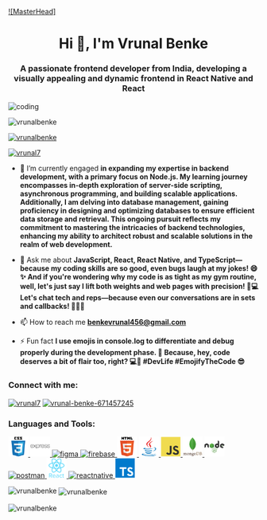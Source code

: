 [![MasterHead]](https://github.com/Vrunalbenke/Vrunalbenke/assets/88709028/8c39ccc0-26de-46a0-8381-5851b675b4cd)
<h1 align="center">Hi 👋, I'm Vrunal Benke</h1>
<h3 align="center">A passionate frontend developer from India, developing a visually appealing and dynamic frontend in React Native and React</h3>
<img align="center" alt="coding" width="400" src="https://user-images.githubusercontent.com/74038190/225813708-98b745f2-7d22-48cf-9150-083f1b00d6c9.gif" />
<p align="left"> <img src="https://komarev.com/ghpvc/?username=vrunalbenke&label=Profile%20views&color=0e75b6&style=flat" alt="vrunalbenke" /> </p>

<p align="left"> <a href="https://github.com/ryo-ma/github-profile-trophy"><img src="https://github-profile-trophy.vercel.app/?username=vrunalbenke" alt="vrunalbenke" /></a> </p>

<p align="left"> <a href="https://twitter.com/vrunal7" target="blank"><img src="https://img.shields.io/twitter/follow/vrunal7?logo=twitter&style=for-the-badge" alt="vrunal7" /></a> </p>

- 🌱 I’m currently engaged **in expanding my expertise in backend development, with a primary focus on Node.js. My learning journey encompasses in-depth exploration of server-side scripting, asynchronous programming, and building scalable applications. Additionally, I am delving into database management, gaining proficiency in designing and optimizing databases to ensure efficient data storage and retrieval. This ongoing pursuit reflects my commitment to mastering the intricacies of backend technologies, enhancing my ability to architect robust and scalable solutions in the realm of web development.**

- 💬 Ask me about **JavaScript, React, React Native, and TypeScript—because my coding skills are so good, even bugs laugh at my jokes! 😄✨ And if you're wondering why my code is as tight as my gym routine, well, let's just say I lift both weights and web pages with precision! 💪💻 Let's chat tech and reps—because even our conversations are in sets and callbacks! 🏋️‍♂️💬**

- 📫 How to reach me **benkevrunal456@gmail.com**

- ⚡ Fun fact **I use emojis in console.log to differentiate and debug properly during the development phase. 🚀 Because, hey, code deserves a bit of flair too, right? 💻💬 #DevLife #EmojifyTheCode 😎**

<h3 align="left">Connect with me:</h3>
<p align="left">
<a href="https://twitter.com/vrunal7" target="blank"><img align="center" src="https://raw.githubusercontent.com/rahuldkjain/github-profile-readme-generator/master/src/images/icons/Social/twitter.svg" alt="vrunal7" height="30" width="40" /></a>
<a href="https://linkedin.com/in/vrunal-benke-671457245" target="blank"><img align="center" src="https://raw.githubusercontent.com/rahuldkjain/github-profile-readme-generator/master/src/images/icons/Social/linked-in-alt.svg" alt="vrunal-benke-671457245" height="30" width="40" /></a>
</p>

<h3 align="left">Languages and Tools:</h3>
<p align="left"> <a href="https://www.w3schools.com/css/" target="_blank" rel="noreferrer"> <img src="https://raw.githubusercontent.com/devicons/devicon/master/icons/css3/css3-original-wordmark.svg" alt="css3" width="40" height="40"/> </a> <a href="https://expressjs.com" target="_blank" rel="noreferrer"> <img src="https://raw.githubusercontent.com/devicons/devicon/master/icons/express/express-original-wordmark.svg" alt="express" width="40" height="40"/> </a> <a href="https://www.figma.com/" target="_blank" rel="noreferrer"> <img src="https://www.vectorlogo.zone/logos/figma/figma-icon.svg" alt="figma" width="40" height="40"/> </a> <a href="https://firebase.google.com/" target="_blank" rel="noreferrer"> <img src="https://www.vectorlogo.zone/logos/firebase/firebase-icon.svg" alt="firebase" width="40" height="40"/> </a> <a href="https://www.w3.org/html/" target="_blank" rel="noreferrer"> <img src="https://raw.githubusercontent.com/devicons/devicon/master/icons/html5/html5-original-wordmark.svg" alt="html5" width="40" height="40"/> </a> <a href="https://www.java.com" target="_blank" rel="noreferrer"> <img src="https://raw.githubusercontent.com/devicons/devicon/master/icons/java/java-original.svg" alt="java" width="40" height="40"/> </a> <a href="https://developer.mozilla.org/en-US/docs/Web/JavaScript" target="_blank" rel="noreferrer"> <img src="https://raw.githubusercontent.com/devicons/devicon/master/icons/javascript/javascript-original.svg" alt="javascript" width="40" height="40"/> </a> <a href="https://www.mongodb.com/" target="_blank" rel="noreferrer"> <img src="https://raw.githubusercontent.com/devicons/devicon/master/icons/mongodb/mongodb-original-wordmark.svg" alt="mongodb" width="40" height="40"/> </a> <a href="https://nodejs.org" target="_blank" rel="noreferrer"> <img src="https://raw.githubusercontent.com/devicons/devicon/master/icons/nodejs/nodejs-original-wordmark.svg" alt="nodejs" width="40" height="40"/> </a> <a href="https://postman.com" target="_blank" rel="noreferrer"> <img src="https://www.vectorlogo.zone/logos/getpostman/getpostman-icon.svg" alt="postman" width="40" height="40"/> </a> <a href="https://reactjs.org/" target="_blank" rel="noreferrer"> <img src="https://raw.githubusercontent.com/devicons/devicon/master/icons/react/react-original-wordmark.svg" alt="react" width="40" height="40"/> </a> <a href="https://reactnative.dev/" target="_blank" rel="noreferrer"> <img src="https://reactnative.dev/img/header_logo.svg" alt="reactnative" width="40" height="40"/> </a> <a href="https://www.typescriptlang.org/" target="_blank" rel="noreferrer"> <img src="https://raw.githubusercontent.com/devicons/devicon/master/icons/typescript/typescript-original.svg" alt="typescript" width="40" height="40"/> </a> </p>
<p><img align="left" src="https://github-readme-stats.vercel.app/api/top-langs?username=vrunalbenke&show_icons=true&locale=en&layout=compact" alt="vrunalbenke" /></p>

<p>&nbsp;<img align="center" src="https://github-readme-stats.vercel.app/api?username=vrunalbenke&show_icons=true&locale=en" alt="vrunalbenke" /></p>

<p><img align="center" src="https://github-readme-streak-stats.herokuapp.com/?user=vrunalbenke&" alt="vrunalbenke" /></p>

